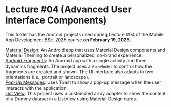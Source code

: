 # Lecture #04  (Advanced User Interface Components)
This folder has the Android projects used during Lecture #04 of the Mobile App Development BSc. 2025 course **on February 19, 2025**.

[Material Design](04-1_MaterialDesign): An Android app that uses Material Design components and Material Theming to create a personalized, on-brand experience.<br />
[Android Fragments](04-2_AndroidFragments): An Android app with a single activity and three dynamics fragments. The project uses a `ViewModel` to control how the fragments are created and shown. The UI interface also adapts to two orientations (i.e., portrait or landscape).<br />
[Pop-Up Messages](04-3_PopUpMessages): Uses Toast to show a pop-up message when the user interacts with the application.<br />
[List View](04-4_ListView): This project uses a customized array adapter to show the content of a Dummy dataset in a ListView using Material Design cards.